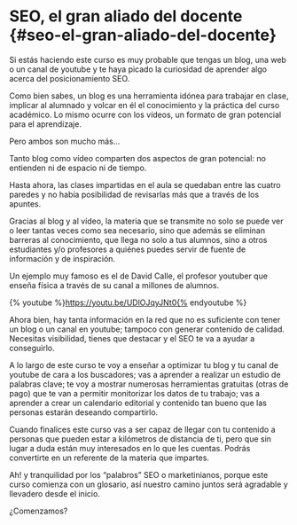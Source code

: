 # SEO, el gran aliado del docente {#seo-el-gran-aliado-del-docente}

Si estás haciendo este curso es muy probable que tengas un blog, una web o un canal de youtube y te haya picado la curiosidad de aprender algo acerca del posicionamiento SEO.

Como bien sabes, un blog es una herramienta idónea para trabajar en clase, implicar al alumnado y volcar en él el conocimiento y la práctica del curso académico. Lo mismo ocurre con los vídeos, un formato de gran potencial para el aprendizaje.

Pero ambos son mucho más...

Tanto blog como vídeo comparten dos aspectos de gran potencial: no entienden ni de espacio ni de tiempo.

Hasta ahora, las clases impartidas en el aula se quedaban entre las cuatro paredes y no había posibilidad de revisarlas más que a través de los apuntes.

Gracias al blog y al vídeo, la materia que se transmite no solo se puede ver o leer tantas veces como sea necesario, sino que además se eliminan barreras al conocimiento, que llega no solo a tus alumnos, sino a otros estudiantes y/o profesores a quiénes puedes servir de fuente de información y de inspiración.

Un ejemplo muy famoso es el de  David Calle, el profesor youtuber que enseña física a través de su canal a millones de alumnos.

{% youtube %}https://youtu.be/UDlOJqyJNt0{% endyoutube %}

Ahora bien, hay tanta información en la red que no es suficiente con tener un blog o un canal en youtube; tampoco con generar contenido de calidad. Necesitas visibilidad, tienes que destacar  y el SEO te va a ayudar a conseguirlo.

A lo largo de este curso te voy a enseñar a optimizar tu blog y tu canal de youtube de cara a los buscadores; vas a aprender a realizar un estudio de palabras clave; te voy a mostrar numerosas herramientas gratuitas (otras de pago) que te van a permitir monitorizar los datos de tu trabajo;  vas a aprender a crear un calendario editorial y contenido tan bueno que las personas estarán deseando compartirlo.

Cuando finalices este curso vas a ser capaz de llegar con tu contenido a personas que pueden estar a kilómetros de distancia de ti, pero que sin lugar a duda están muy interesados en lo que les cuentas. Podrás convertirte en un referente de la materia que impartes.

Ah! y tranquilidad por los “palabros” SEO o marketinianos, porque este curso comienza con un glosario, así nuestro camino juntos será agradable y llevadero desde el inicio.

¿Comenzamos?